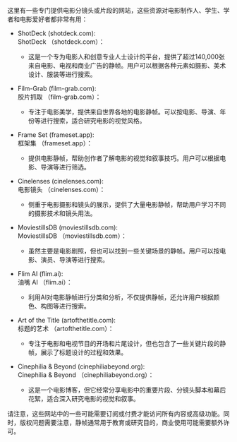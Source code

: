 这里有一些专门提供电影分镜头或片段的网站，这些资源对电影制作人、学生、学者和电影爱好者都非常有用：

- ShotDeck (shotdeck.com):  
    ShotDeck （shotdeck.com）：
    
    - 这是一个专为电影人和创意专业人士设计的平台，提供了超过140,000张来自电影、电视和商业广告的静帧。用户可以根据各种元素如摄影、美术设计、服装等进行搜索。
        
- Film-Grab (film-grab.com):  
    胶片抓取 （film-grab.com）：
    
    - 专注于电影美学，提供来自世界各地的电影静帧。可以按电影、导演、年份等进行搜索，适合研究电影的视觉风格。
        
- Frame Set (frameset.app):  
    框架集 （frameset.app）：
    
    - 提供电影静帧，帮助创作者了解电影的视觉和叙事技巧。用户可以根据电影、导演等进行筛选。
        
- Cinelenses (cinelenses.com):  
    电影镜头 （cinelenses.com）：
    
    - 侧重于电影摄影和镜头的展示，提供了大量电影静帧，帮助用户学习不同的摄影技术和镜头用法。
        
- MoviestillsDB (moviestillsdb.com):  
    MoviestillsDB （moviestillsdb.com）：
    
    - 虽然主要是电影剧照，但也可以找到一些关键场景的静帧。用户可以按电影、演员、导演等进行搜索。
        
- Flim AI (flim.ai):  
    油嘴 AI （flim.ai）：
    
    - 利用AI对电影静帧进行分类和分析，不仅提供静帧，还允许用户根据颜色、构图等进行搜索。
        
- Art of the Title (artofthetitle.com):  
    标题的艺术 （artofthetitle.com）：
    
    - 专注于电影和电视节目的开场和片尾设计，但也包含了一些关键片段的静帧，展示了标题设计的过程和效果。
        
- Cinephilia & Beyond (cinephiliabeyond.org):  
    Cinephilia & Beyond （cinephiliabeyond.org）：
    
    - 这是一个电影博客，但它经常分享电影中的重要片段、分镜头脚本和幕后花絮，适合深入研究电影的视觉和叙事。
        

请注意，这些网站中的一些可能需要订阅或付费才能访问所有内容或高级功能。同时，版权问题需要注意，静帧通常用于教育或研究目的，商业使用可能需要额外许可。